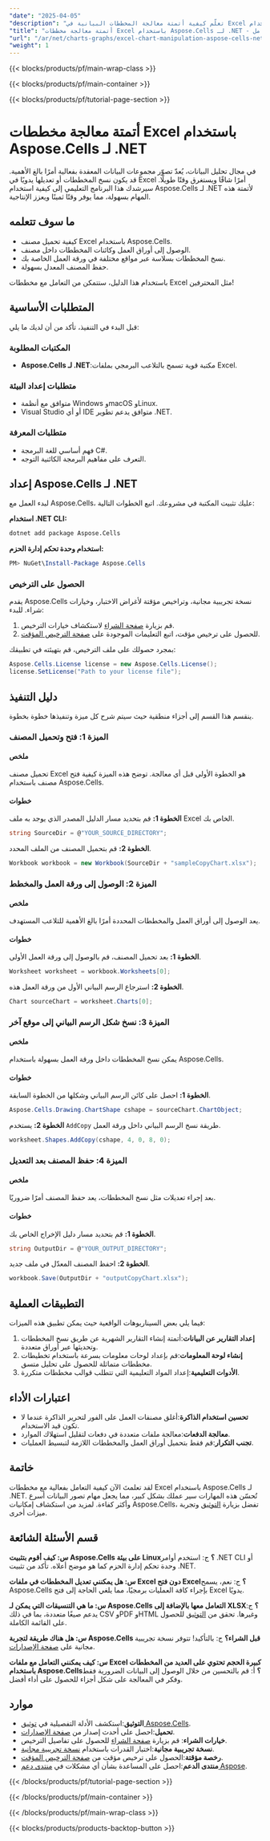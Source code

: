 ```yaml
---
"date": "2025-04-05"
"description": "تعلّم كيفية أتمتة معالجة المخططات البيانية في Excel باستخدام Aspose.Cells لـ .NET. بسّط سير عملك وحسّن إنتاجيتك مع هذا الدليل الشامل."
"title": "أتمتة معالجة مخططات Excel باستخدام Aspose.Cells لـ .NET - دليل شامل"
"url": "/ar/net/charts-graphs/excel-chart-manipulation-aspose-cells-net/"
"weight": 1
---
```


{{< blocks/products/pf/main-wrap-class >}}

{{< blocks/products/pf/main-container >}}

{{< blocks/products/pf/tutorial-page-section >}}


# أتمتة معالجة مخططات Excel باستخدام Aspose.Cells لـ .NET

في مجال تحليل البيانات، يُعدّ تصوّر مجموعات البيانات المعقدة بفعالية أمرًا بالغ الأهمية. قد يكون نسخ المخططات أو تعديلها يدويًا في Excel أمرًا شاقًا ويستغرق وقتًا طويلًا. سيرشدك هذا البرنامج التعليمي إلى كيفية استخدام Aspose.Cells لـ .NET لأتمتة هذه المهام بسهولة، مما يوفر وقتًا ثمينًا ويعزز الإنتاجية.

## ما سوف تتعلمه
- كيفية تحميل مصنف Excel باستخدام Aspose.Cells.
- الوصول إلى أوراق العمل وكائنات المخططات داخل مصنف.
- نسخ المخططات بسلاسة عبر مواقع مختلفة في ورقة العمل الخاصة بك.
- حفظ المصنف المعدل بسهولة.

باستخدام هذا الدليل، ستتمكن من التعامل مع مخططات Excel مثل المحترفين!

## المتطلبات الأساسية
قبل البدء في التنفيذ، تأكد من أن لديك ما يلي:

### المكتبات المطلوبة
- **Aspose.Cells لـ .NET**:مكتبة قوية تسمح بالتلاعب البرمجي بملفات Excel.

### متطلبات إعداد البيئة
- متوافق مع أنظمة Windows وmacOS وLinux.
- Visual Studio أو أي IDE متوافق يدعم تطوير .NET.

### متطلبات المعرفة
- فهم أساسي للغة البرمجة C#.
- التعرف على مفاهيم البرمجة الكائنية التوجه.

## إعداد Aspose.Cells لـ .NET
لبدء العمل مع Aspose.Cells، عليك تثبيت المكتبة في مشروعك. اتبع الخطوات التالية:

**استخدام .NET CLI:**
```bash
dotnet add package Aspose.Cells
```

**استخدام وحدة تحكم إدارة الحزم:**
```powershell
PM> NuGet\Install-Package Aspose.Cells
```

### الحصول على الترخيص
يقدم Aspose.Cells نسخة تجريبية مجانية، وتراخيص مؤقتة لأغراض الاختبار، وخيارات شراء. للبدء:
1. قم بزيارة [صفحة الشراء](https://purchase.aspose.com/buy) لاستكشاف خيارات الترخيص.
2. للحصول على ترخيص مؤقت، اتبع التعليمات الموجودة على [صفحة الترخيص المؤقت](https://purchase.aspose.com/temporary-license/).

بمجرد حصولك على ملف الترخيص، قم بتهيئته في تطبيقك:
```csharp
Aspose.Cells.License license = new Aspose.Cells.License();
license.SetLicense("Path to your license file");
```

## دليل التنفيذ
ينقسم هذا القسم إلى أجزاء منطقية حيث سيتم شرح كل ميزة وتنفيذها خطوة بخطوة.

### الميزة 1: فتح وتحميل المصنف
#### ملخص
تحميل مصنف Excel هو الخطوة الأولى قبل أي معالجة. توضح هذه الميزة كيفية فتح مصنف باستخدام Aspose.Cells.
#### خطوات
**الخطوة 1:** قم بتحديد مسار الدليل المصدر الذي يوجد به ملف Excel الخاص بك.
```csharp
string SourceDir = @"YOUR_SOURCE_DIRECTORY";
```

**الخطوة 2:** قم بتحميل المصنف من الملف المحدد.
```csharp
Workbook workbook = new Workbook(SourceDir + "sampleCopyChart.xlsx");
```

### الميزة 2: الوصول إلى ورقة العمل والمخطط
#### ملخص
يعد الوصول إلى أوراق العمل والمخططات المحددة أمرًا بالغ الأهمية للتلاعب المستهدف.
#### خطوات
**الخطوة 1:** بعد تحميل المصنف، قم بالوصول إلى ورقة العمل الأولى.
```csharp
Worksheet worksheet = workbook.Worksheets[0];
```

**الخطوة 2:** استرجاع الرسم البياني الأول من ورقة العمل هذه.
```csharp
Chart sourceChart = worksheet.Charts[0];
```

### الميزة 3: نسخ شكل الرسم البياني إلى موقع آخر
#### ملخص
يمكن نسخ المخططات داخل ورقة العمل بسهولة باستخدام Aspose.Cells.
#### خطوات
**الخطوة 1:** احصل على كائن الرسم البياني وشكلها من الخطوة السابقة.
```csharp
Aspose.Cells.Drawing.ChartShape cshape = sourceChart.ChartObject;
```

**الخطوة 2:** يستخدم `AddCopy` طريقة نسخ الرسم البياني داخل ورقة العمل.
```csharp
worksheet.Shapes.AddCopy(cshape, 4, 0, 8, 0);
```

### الميزة 4: حفظ المصنف بعد التعديل
#### ملخص
بعد إجراء تعديلات مثل نسخ المخططات، يعد حفظ المصنف أمرًا ضروريًا.
#### خطوات
**الخطوة 1:** قم بتحديد مسار دليل الإخراج الخاص بك.
```csharp
string OutputDir = @"YOUR_OUTPUT_DIRECTORY";
```

**الخطوة 2:** احفظ المصنف المعدّل في ملف جديد.
```csharp
workbook.Save(OutputDir + "outputCopyChart.xlsx");
```

## التطبيقات العملية
فيما يلي بعض السيناريوهات الواقعية حيث يمكن تطبيق هذه الميزات:
1. **إعداد التقارير عن البيانات**:أتمتة إنشاء التقارير الشهرية عن طريق نسخ المخططات وتحديثها عبر أوراق متعددة.
2. **إنشاء لوحة المعلومات**:قم بإعداد لوحات معلومات بسرعة باستخدام تخطيطات مخططات متماثلة للحصول على تحليل متسق.
3. **الأدوات التعليمية**:إعداد المواد التعليمية التي تتطلب قوالب مخططات متكررة.

## اعتبارات الأداء
- **تحسين استخدام الذاكرة**:أغلق مصنفات العمل على الفور لتحرير الذاكرة عندما لا تكون قيد الاستخدام.
- **معالجة الدفعات**:معالجة ملفات متعددة في دفعات لتقليل استهلاك الموارد.
- **تجنب التكرار**:قم فقط بتحميل أوراق العمل والمخططات اللازمة لتبسيط العمليات.

## خاتمة
لقد تعلمتَ الآن كيفية التعامل بفعالية مع مخططات Excel باستخدام Aspose.Cells لـ .NET. تُحسّن هذه المهارات سير عملك بشكل كبير، مما يجعل مهام تصور البيانات أسرع وأكثر كفاءة. لمزيد من استكشاف إمكانيات Aspose.Cells، تفضل بزيارة [التوثيق](https://reference.aspose.com/cells/net/) وتجربة ميزات أخرى.

## قسم الأسئلة الشائعة
**س: كيف أقوم بتثبيت Aspose.Cells على بيئة Linux؟**
ج: استخدم أوامر .NET CLI أو وحدة تحكم إدارة الحزم كما هو موضح أعلاه. تأكد من تثبيت .NET.

**س: هل يمكنني تعديل المخططات في ملفات Excel دون فتح Excel؟**
ج: نعم، يسمح Aspose.Cells بإجراء كافة العمليات برمجيًا، مما يلغي الحاجة إلى فتح Excel يدويًا.

**س: ما هي التنسيقات التي يمكن لـ Aspose.Cells التعامل معها بالإضافة إلى XLSX؟**
ج: يدعم صيغًا متعددة، بما في ذلك CSV وPDF وHTML وغيرها. تحقق من [التوثيق](https://reference.aspose.com/cells/net/) للحصول على القائمة الكاملة.

**س: هل هناك طريقة لتجربة Aspose.Cells قبل الشراء؟**
ج: بالتأكيد! تتوفر نسخة تجريبية مجانية على [صفحة الإصدارات](https://releases.aspose.com/cells/net/).

**س: كيف يمكنني التعامل مع ملفات Excel كبيرة الحجم تحتوي على العديد من المخططات باستخدام Aspose.Cells؟**
أ: قم بالتحسين من خلال الوصول إلى البيانات الضرورية فقط وفكر في المعالجة على شكل أجزاء للحصول على أداء أفضل.

## موارد
- **التوثيق**:استكشف الأدلة التفصيلية في [توثيق Aspose.Cells](https://reference.aspose.com/cells/net/).
- **تحميل**:احصل على أحدث إصدار من [صفحة الإصدارات](https://releases.aspose.com/cells/net/).
- **خيارات الشراء**: قم بزيارة [صفحة الشراء](https://purchase.aspose.com/buy) للحصول على تفاصيل الترخيص.
- **نسخة تجريبية مجانية**:اختبار القدرات باستخدام [نسخة تجريبية مجانية](https://releases.aspose.com/cells/net/).
- **رخصة مؤقتة**:الحصول على ترخيص مؤقت من [صفحة الترخيص المؤقت](https://purchase.aspose.com/temporary-license/).
- **منتدى الدعم**:احصل على المساعدة بشأن أي مشكلات في [منتدى دعم Aspose](https://forum.aspose.com/c/cells/9).

{{< /blocks/products/pf/tutorial-page-section >}}

{{< /blocks/products/pf/main-container >}}

{{< /blocks/products/pf/main-wrap-class >}}

{{< blocks/products/products-backtop-button >}}